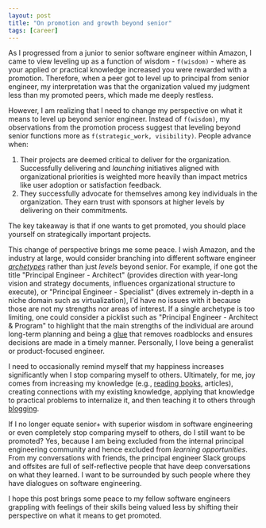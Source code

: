 ```yaml
---
layout: post
title: "On promotion and growth beyond senior"
tags: [career]
---
```


As I progressed from a junior to senior software engineer within Amazon, I came to view leveling up as a function of wisdom - `f(wisdom)` - where as your applied or practical knowledge increased you were rewarded with a promotion. Therefore, when a peer got to level up to principal from senior engineer, my interpretation was that the organization valued my judgment less than my promoted peers, which made me deeply restless.

However, I am realizing that I need to change my perspective on what it means to level up beyond senior engineer. Instead of `f(wisdom)`, my observations from the promotion process suggest that leveling beyond senior functions more as `f(strategic_work, visibility)`. People advance when:

1. Their projects are deemed critical to deliver for the organization. Successfully delivering and _launching_ initiatives aligned with organizational priorities is weighted more heavily than impact metrics like user adoption or satisfaction feedback.
2. They successfully advocate for themselves among key individuals in the organization. They earn trust with sponsors at higher levels by delivering on their commitments.

The key takeaway is that if one wants to get promoted, you should place yourself on strategically important projects.

This change of perspective brings me some peace. I wish Amazon, and the industry at large, would consider branching into different software engineer [_archetypes_](https://staffeng.com/guides/staff-archetypes/) rather than just _levels_ beyond senior. For example, if one got the title "Principal Engineer - Architect" (provides direction with year-long vision and strategy documents, influences organizational structure to execute), or "Principal Engineer - Specialist" (dives extremely in-depth in a niche domain such as virtualization), I'd have no issues with it because those are not my strengths nor areas of interest. If a single archetype is too limiting, one could consider a picklist such as "Principal Engineer - Architect & Program" to highlight that the main strengths of the individual are around long-term planning and being a [glue](https://www.noidea.dog/glue) that removes roadblocks and ensures decisions are made in a timely manner. Personally, I love being a generalist or product-focused engineer.

I need to occasionally remind myself that my happiness increases significantly when I stop comparing myself to others. Ultimately, for me, joy comes from increasing my knowledge (e.g., [reading books](https://bsky.app/profile/efekarakus.com/post/3lm56rti2sc25), articles), creating connections with my existing knowledge, applying that knowledge to practical problems to internalize it, and then teaching it to others through [blogging](https://efekarakus.com/).

If I no longer equate senior+ with superior wisdom in software engineering or even completely stop comparing myself to others, do I still want to be promoted? Yes, because I am being excluded from the internal principal engineering community and hence excluded from _learning opportunities_. From my conversations with friends, the principal engineer Slack groups and offsites are full of self-reflective people that have deep conversations on what they learned. I want to be surrounded by such people where they have dialogues on software engineering.

I hope this post brings some peace to my fellow software engineers grappling with feelings of their skills being valued less by shifting their perspective on what it means to get promoted.
